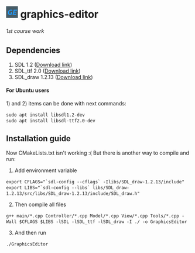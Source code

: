 # ![GE](public/GE.bmp) graphics-editor
###### 1st course work
## Dependencies
1. SDL 1.2 ([Download link](https://www.libsdl.org/download-1.2.php))
2. SDL_ttf 2.0 ([Download link](https://www.libsdl.org/projects/SDL_ttf/))
3. SDL_draw 1.2.13 ([Download link](http://sdl-draw.sourceforge.net/))
#### For Ubuntu users
1\) and 2) items can be done with next commands:
```
sudo apt install libsdl1.2-dev
sudo apt install libsdl-ttf2.0-dev 
```
## Installation guide
Now CMakeLists.txt isn't working :(
But there is another way to compile and run:
1. Add environment variable
```
export CFLAGS="`sdl-config --cflags` -Ilibs/SDL_draw-1.2.13/include"
export LIBS="`sdl-config --libs` libs/SDL_draw-1.2.13/src/libs/SDL_draw-1.2.13/include/SDL_draw.h"
```
2. Then compile all files
```
g++ main/*.cpp Controller/*.cpp Model/*.cpp View/*.cpp Tools/*.cpp -Wall $CFLAGS $LIBS -lSDL -lSDL_ttf -lSDL_draw -I ./ -o GraphicsEditor
```
3. And then run
```
./GraphicsEditor
```
